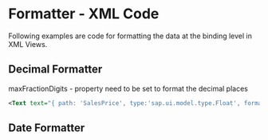 # Formatter - XML Code 

Following examples are code for formatting the data at the binding level in XML Views. 

## Decimal Formatter 

maxFractionDigits - property need to be set to format the decimal places 

```xml
<Text text="{ path: 'SalesPrice', type:'sap.ui.model.type.Float', formatOptions : { maxFractionDigits: 2}}"></Text> 
```


## Date Formatter 

## 
